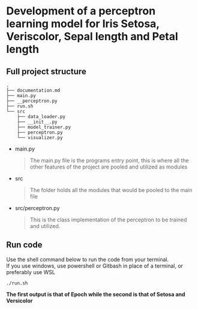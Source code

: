 # Development of a perceptron learning model for Iris Setosa, Veriscolor, Sepal length and Petal length

## Full project structure
```shell
.
├── documentation.md
├── main.py
├── __perceptron.py
├── run.sh
└── src
    ├── data_loader.py
    ├── __init__.py
    ├── model_trainer.py
    ├── perceptron.py
    └── visualizer.py

```


*   main.py 
    >  The main.py file is the programs entry point, this is where all the other features of the 
    > project are pooled and utilized as modules
    > 
*   src
    > The folder holds all the modules that would be pooled to the main file
    > 
*  src/perceptron.py
    > This is the class implementation of the perceptron to be trained and utilized.


## Run code 
Use the shell command below to run the code from your terminal. <br>
If you use windows, use powershell or Gitbash in place of a terminal, or preferably use WSL
```shell
./run.sh
```

<b> The first output is that of Epoch  while the second is that of Setosa and Versicolor</b>